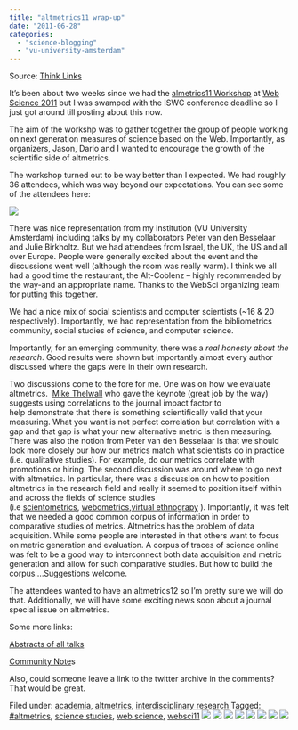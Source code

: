 ```yaml
---
title: "altmetrics11 wrap-up"
date: "2011-06-28"
categories: 
  - "science-blogging"
  - "vu-university-amsterdam"
---
```


Source: [Think Links](http://thinklinks.wordpress.com/feed/)

It’s been about two weeks since we had the [almetrics11 Workshop](http://altmetrics.org/workshop2011/) at [Web Science 2011](http://www.websci11.org/) but I was swamped with the ISWC conference deadline so I just got around till posting about this now.

The aim of the workshp was to gather together the group of people working on next generation measures of science based on the Web. Importantly, as organizers, Jason, Dario and I wanted to encourage the growth of the scientific side of altmetrics.

The workshop turned out to be way better than I expected. We had roughly 36 attendees, which was way beyond our expectations. You can see some of the attendees here:

[![](http://thinklinks.files.wordpress.com/2011/06/photo.jpg?w=300&h=225)](http://thinklinks.files.wordpress.com/2011/06/photo.jpg)

There was nice representation from my institution (VU University Amsterdam) including talks by my collaborators Peter van den Besselaar and Julie Birkholtz. But we had attendees from Israel, the UK, the US and all over Europe. People were generally excited about the event and the discussions went well (although the room was really warm). I think we all had a good time the restaurant, the Alt-Coblenz – highly recommended by the way-and an appropriate name. Thanks to the WebSci organizing team for putting this together.

We had a nice mix of social scientists and computer scientists (~16 & 20 respectively). Importantly, we had representation from the bibliometrics community, social studies of science, and computer science.

Importantly, for an emerging community, there was a _real honesty about the research_. Good results were shown but importantly almost every author discussed where the gaps were in their own research.

Two discussions come to the fore for me. One was on how we evaluate altmetrics.  [Mike Thelwall](http://www.scit.wlv.ac.uk/~cm1993/) who gave the keynote (great job by the way) suggests using correlations to the journal impact factor to help demonstrate that there is something scientifically valid that your measuring. What you want is not perfect correlation but correlation with a gap and that gap is what your new alternative metric is then measuring. There was also the notion from Peter van den Besselaar is that we should look more closely our how our metrics match what scientists do in practice (i.e. qualitative studies). For example, do our metrics correlate with promotions or hiring. The second discussion was around where to go next with altmetrics. In particular, there was a discussion on how to position altmetrics in the research field and really it seemed to position itself within and across the fields of science studies (i.e [scientometrics](http://en.wikipedia.org/wiki/Scientometrics), [webometrics](http://en.wikipedia.org/wiki/Webometrics),[virtual ethnograpy](http://en.wikipedia.org/wiki/Online_ethnography) ). Importantly, it was felt that we needed a good common corpus of information in order to comparative studies of metrics. Altmetrics has the problem of data acquisition. While some people are interested in that others want to focus on metric generation and evaluation. A corpus of traces of science online was felt to be a good way to interconnect both data acquisition and metric generation and allow for such comparative studies. But how to build the corpus….Suggestions welcome.

The attendees wanted to have an altmetrics12 so I’m pretty sure we will do that. Additionally, we will have some exciting news soon about a journal special issue on altmetrics.

Some more links:

[Abstracts of all talks](http://altmetrics.org/workshop2011/)

[Community Note](http://bit.ly/isgzfJ)s

Also, could someone leave a link to the twitter archive in the comments? That would be great.

  
Filed under: [academia](http://thinklinks.wordpress.com/category/academia/), [altmetrics](http://thinklinks.wordpress.com/category/altmetrics-2/), [interdisciplinary research](http://thinklinks.wordpress.com/category/interdisciplinary-research/) Tagged: [#altmetrics](http://thinklinks.wordpress.com/tag/altmetrics/), [science studies](http://thinklinks.wordpress.com/tag/science-studies/), [web science](http://thinklinks.wordpress.com/tag/web-science/), [websci11](http://thinklinks.wordpress.com/tag/websci11/) [![](http://feeds.wordpress.com/1.0/comments/thinklinks.wordpress.com/309/)](http://feeds.wordpress.com/1.0/gocomments/thinklinks.wordpress.com/309/) [![](http://feeds.wordpress.com/1.0/delicious/thinklinks.wordpress.com/309/)](http://feeds.wordpress.com/1.0/godelicious/thinklinks.wordpress.com/309/) [![](http://feeds.wordpress.com/1.0/facebook/thinklinks.wordpress.com/309/)](http://feeds.wordpress.com/1.0/gofacebook/thinklinks.wordpress.com/309/) [![](http://feeds.wordpress.com/1.0/twitter/thinklinks.wordpress.com/309/)](http://feeds.wordpress.com/1.0/gotwitter/thinklinks.wordpress.com/309/) [![](http://feeds.wordpress.com/1.0/stumble/thinklinks.wordpress.com/309/)](http://feeds.wordpress.com/1.0/gostumble/thinklinks.wordpress.com/309/) [![](http://feeds.wordpress.com/1.0/digg/thinklinks.wordpress.com/309/)](http://feeds.wordpress.com/1.0/godigg/thinklinks.wordpress.com/309/) [![](http://feeds.wordpress.com/1.0/reddit/thinklinks.wordpress.com/309/)](http://feeds.wordpress.com/1.0/goreddit/thinklinks.wordpress.com/309/) ![](http://stats.wordpress.com/b.gif?host=thinklinks.wordpress.com&blog=5274753&post=309&subd=thinklinks&ref=&feed=1)
